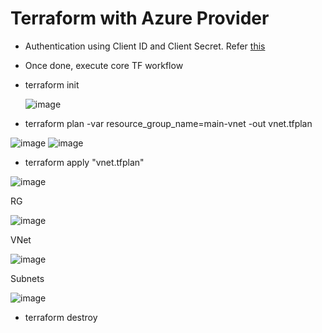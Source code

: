 # Terraform with Azure Provider
- Authentication using Client ID and Client Secret. Refer [this](Content/4_Steps_To_Run_TF_Locally.md)
- Once done, execute core TF workflow
- terraform init
      
  ![image](https://github.com/niravmsoni/terraform-on-azure/assets/6556021/8b976878-0b7b-4e1b-a08f-700372221c39)

- terraform plan -var resource_group_name=main-vnet -out vnet.tfplan

![image](https://github.com/niravmsoni/terraform-on-azure/assets/6556021/0643975e-84bc-4842-a7f8-76cf88599827)
![image](https://github.com/niravmsoni/terraform-on-azure/assets/6556021/5e989e53-a452-4c33-89db-269a2f111ff1)

- terraform apply "vnet.tfplan"

![image](https://github.com/niravmsoni/terraform-on-azure/assets/6556021/d3a568e2-53c0-4056-8cb5-e8b9591c2534)

RG

![image](https://github.com/niravmsoni/terraform-on-azure/assets/6556021/3f6ff304-3f18-4875-a3dd-3f1e84c09287)

VNet

![image](https://github.com/niravmsoni/terraform-on-azure/assets/6556021/6e089f99-bbd1-41b6-aaa9-88cb8bb8ed2f)

Subnets

![image](https://github.com/niravmsoni/terraform-on-azure/assets/6556021/5922bc51-10a7-4cb8-800a-c6b612d3baa0)

- terraform destroy
